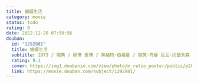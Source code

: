 ```yaml
---
title: 婚姻生活
category: movie
status: todo
rating: 0
date: 2022-12-20 07:50:56
douban:
  id: "1292981"
  title: 婚姻生活
  subtitle: 1973 / 瑞典 / 剧情 爱情 / 英格玛·伯格曼 / 丽芙·乌曼 厄兰·约瑟夫森
  rating: 9.1
  cover: https://img1.doubanio.com/view/photo/m_ratio_poster/public/p2037298187.jpg
  link: https://movie.douban.com/subject/1292981/
---
```


